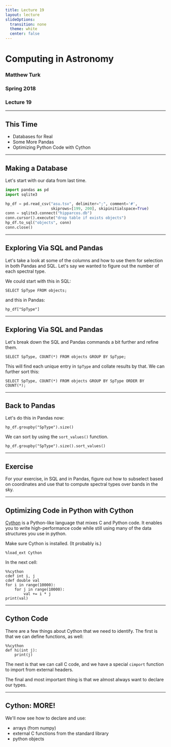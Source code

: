 ```yaml
---
title: Lecture 19
layout: lecture
slideOptions:
  transition: none
  theme: white
  center: false
---
```


# Computing in Astronomy<!-- .element: class="centered" -->
### Matthew Turk<!-- .element: class="righted" -->
### Spring 2018<!-- .element: class="righted" -->
### Lecture 19 <!-- .element: class="righted" -->

---

## This Time

 * Databases for Real
 * Some More Pandas
 * Optimizing Python Code with Cython

---

## Making a Database

Let's start with our data from last time.

```python
import pandas as pd
import sqlite3

hp_df = pd.read_csv("asu.tsv", delimiter=";", comment='#',
                    skiprows=[199, 200], skipinitialspace=True)
conn = sqlite3.connect("hipparcos.db")
conn.cursor().execute("drop table if exists objects")
hp_df.to_sql("objects", conn)
conn.close()
```

---

## Exploring Via SQL and Pandas

Let's take a look at some of the columns and how to use them for selection in
both Pandas and SQL.  Let's say we wanted to figure out the number of each
spectral type.

We could start with this in SQL:

```
SELECT SpType FROM objects;
```

and this in Pandas:

```
hp_df["SpType"]
```

---

## Exploring Via SQL and Pandas

Let's break down the SQL and Pandas commands a bit further and refine them.

```
SELECT SpType, COUNT(*) FROM objects GROUP BY SpType;
```

This will find each unique entry in `SpType` and collate results by that.  We
can further sort this:

```
SELECT SpType, COUNT(*) FROM objects GROUP BY SpType ORDER BY COUNT(*);
```

---

## Back to Pandas

Let's do this in Pandas now:

```
hp_df.groupby("SpType").size()
```

We can sort by using the `sort_values()` function.

```
hp_df.groupby("SpType").size().sort_values()
```

---

## Exercise

For your exercise, in SQL and in Pandas, figure out how to subselect based on
coordinates and use that to compute spectral types over bands in the sky.

---

## Optimizing Code in Python with Cython

[Cython](https://cython.org/) is a Python-like language that mixes C and Python
code.  It enables you to write high-performance code while still using many of
the data structures you use in python.

Make sure Cython is installed.  (It probably is.)

```
%load_ext Cython
```

In the next cell:

```
%%cython
cdef int i, j
cdef double val
for i in range(10000):
    for j in range(10000):
        val += i * j
print(val)
```

---

## Cython Code

There are a few things about Cython that we need to identify.  The first is
that we can define functions, as well:

```
%%cython
def hi(int j):
    print(j)
```

The next is that we can call C code, and we have a special `cimport` function
to import from external headers.

The final and most important thing is that we almost always want to declare our
types.

---

## Cython: MORE!

We'll now see how to declare and use:

 * arrays (from numpy)
 * external C functions from the standard library
 * python objects
